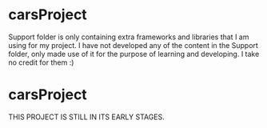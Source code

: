 # carsProject
Support folder is only containing extra frameworks and libraries that I am using for my project.
I have not developed any of the content in the Support folder, only made use of it for the purpose of learning and developing.
I take no credit for them :)
# carsProject
THIS PROJECT IS STILL IN ITS EARLY STAGES.
